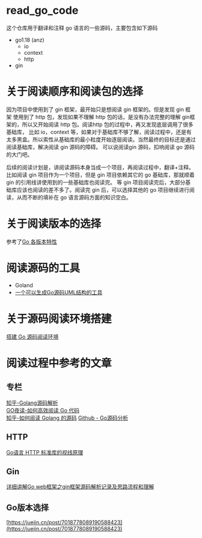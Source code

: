 # read_go_code


这个仓库用于翻译和注释 go 语言的一些源码，主要包含如下源码
- go1.18  (anz)
  - io
  - context
  - http
- gin


# 关于阅读顺序和阅读包的选择
因为项目中使用到了 gin 框架，最开始只是想阅读 gin 框架的。但是发现 gin 框架
使用到了 http 包，发现如果不理解 http 包的话，是没有办法完整的理解 gin框架的，所以又开始阅读 http 包。阅读http 包的过程中，再又发现底层调用了很多基础库，
比如 io，context 等，如果对于基础库不够了解，阅读过程中，还是有太多黑盒。所以索性从基础库的最小粒度开始逐层阅读。当然最终的目标还是通过阅读基础库，解决阅读 gin 源码的障碍。
可以说阅读gin 源码，扣响阅读 go 源码的大门吧。

后续的阅读计划是，讲阅读源码本身当成一个项目，再阅读过程中，翻译+注释。比如阅读 gin 项目作为一个项目，但是 gin 项目依赖其它的 go 基础库，那就顺着 gin 的引用线讲使用到的一些基础库也阅读完。
等 gin 项目阅读完后，大部分基础库应该也阅读的差不多了。阅读完 gin 后，可以选择其他的 go 项目继续进行阅读，从而不断的填补在 go 语言源码方面的知识空白。


# 关于阅读版本的选择
参考了[Go 各版本特性](https://github.com/guyan0319/golang_development_notes/blob/master/zh/1.6.md)

# 阅读源码的工具
- Goland
-  [一个可以生成Go源码UML结构的工具](https://www.dumels.com/)


# 关于源码阅读环境搭建
[搭建 Go 源码阅读环境](https://juejin.cn/post/6859225567028477966)

# 阅读过程中参考的文章
## 专栏
[知乎-Golang源码解析](https://www.zhihu.com/column/c_1305921732017573888)  
[GO夜读-如何高效阅读 Go 代码](https://www.bilibili.com/video/BV1XD4y1U7Pf?spm_id_from=333.999.0.0)  
[知乎-如何阅读 Golang 的源码](https://www.zhihu.com/question/327615791/answer/756625130)
[Github - Go源码分析](https://github.com/jianfengye/inside-go)
## HTTP
[Go语言 HTTP 标准库的视线原理](https://draveness.me/golang/docs/part4-advanced/ch09-stdlib/golang-net-http/)
## Gin
[详细讲解Go web框架之gin框架源码解析记录及思路流程和理解](https://blog.csdn.net/pythonstrat/article/details/121423122)

## Go版本选择
[https://juejin.cn/post/7018778089190588423](https://juejin.cn/post/7018778089190588423)